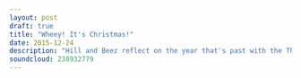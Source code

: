 ```yaml
---
layout: post
draft: true
title: "Wheey! It's Christmas!"
date: 2015-12-24
description: "Hill and Beez reflect on the year that's past with the That's Not Metal Awards. Best New Band, Song of the Year, Most Disappointing Album, Best British Band, Best Festival Performance and Asshole of the Year are just some of the awards dished out in this end of year special!"
soundcloud: 238932779
---
```

